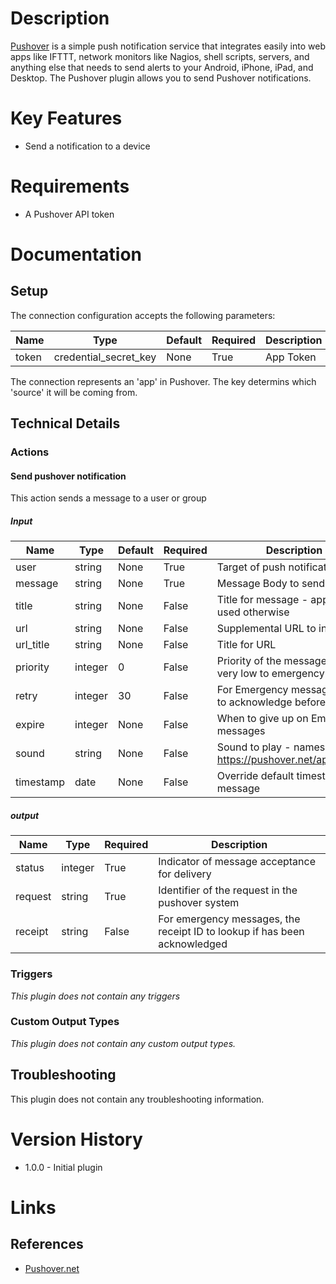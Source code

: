 # Description

[Pushover](https://pushover.net) is a simple push notification service that integrates easily into web apps like IFTTT, network monitors like Nagios, shell scripts, servers, and anything else that needs to send alerts to your Android, iPhone, iPad, and Desktop. The Pushover plugin allows you to send Pushover notifications.

# Key Features

* Send a notification to a device

# Requirements

* A Pushover API token

# Documentation

## Setup

The connection configuration accepts the following parameters:

|Name|Type|Default|Required|Description|Enum|
|----|----|-------|--------|-----------|----|
|token|credential_secret_key|None|True|App Token|None|

The connection represents an 'app' in Pushover.  The key determins which 'source' it will be coming from.

## Technical Details

### Actions

#### Send pushover notification

This action sends a message to a user or group

##### Input

|Name|Type|Default|Required|Description|Enum|
|----|----|-------|--------|-----------|----|
|user|string|None|True|Target of push notification|None|
|message|string|None|True|Message Body to send|None|
|title|string|None|False|Title for message - app name used otherwise|None|
|url|string|None|False|Supplemental URL to include|None|
|url_title|string|None|False|Title for URL|None|
|priority|integer|0|False|Priority of the message from very low to emergency|None|
|retry|integer|30|False|For Emergency messages, time to acknowledge before retry|None|
|expire|integer|None|False|When to give up on Emergency messages|None|
|sound|string|None|False|Sound to play - names at https://pushover.net/api#sounds|None|
|timestamp|date|None|False|Override default timestamp on message|None|

##### output

|Name|Type|Required|Description|
|----|----|--------|-----------|
|status|integer|True|Indicator of message acceptance for delivery|
|request|string|True|Identifier of the request in the pushover system|
|receipt|string|False|For emergency messages, the receipt ID to lookup if has been acknowledged|

### Triggers

_This plugin does not contain any triggers_

### Custom Output Types

_This plugin does not contain any custom output types._

## Troubleshooting

This plugin does not contain any troubleshooting information.

# Version History

* 1.0.0 - Initial plugin

# Links

## References

* [Pushover.net](https://pushover.net)

